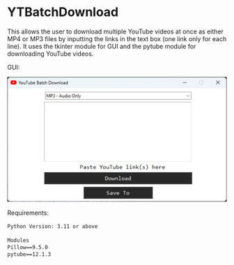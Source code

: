 # YTBatchDownload

This allows the user to download multiple YouTube videos at once as either MP4 or MP3 files by inputting the links in the text box (one link only for each line). It uses the tkinter module for GUI and the pytube module for downloading YouTube videos.

GUI:

<img src="gui2.png" alt="drawing" width="600"/>


Requirements:
``` 
Python Version: 3.11 or above

Modules
Pillow==9.5.0
pytube==12.1.3
```
